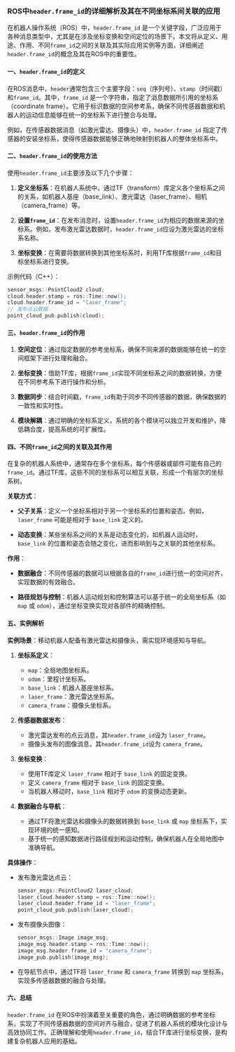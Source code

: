 ### ROS中`header.frame_id`的详细解析及其在不同坐标系间关联的应用

在机器人操作系统（ROS）中，`header.frame_id` 是一个关键字段，广泛应用于各种消息类型中，尤其是在涉及坐标变换和空间定位的场景下。本文将从定义、用途、作用、不同`frame_id`之间的关联及其实际应用实例等方面，详细阐述`header.frame_id`的概念及其在ROS中的重要性。

#### 一、`header.frame_id`的定义

在ROS消息中，`header`通常包含三个主要字段：`seq`（序列号）、`stamp`（时间戳）和`frame_id`。其中，`frame_id` 是一个字符串，指定了消息数据所引用的坐标系（coordinate frame）。它用于标识数据的空间参考系，确保不同传感器数据和机器人的运动信息能够在统一的坐标系下进行整合与处理。

例如，在传感器数据消息（如激光雷达、摄像头）中，`header.frame_id` 指定了传感器的安装坐标系，使得传感器数据能够正确地映射到机器人的整体坐标系中。

#### 二、`header.frame_id`的使用方法

使用`header.frame_id`主要涉及以下几个步骤：

1. **定义坐标系**：在机器人系统中，通过TF（transform）库定义各个坐标系之间的关系，如机器人基座（base_link）、激光雷达（laser_frame）、相机（camera_frame）等。

2. **设置`frame_id`**：在发布消息时，设置`header.frame_id`为相应的数据来源的坐标系。例如，发布激光雷达数据时，`header.frame_id`应设为激光雷达的坐标系名称。

3. **坐标变换**：在需要将数据转换到其他坐标系时，利用TF库根据`frame_id`和目标坐标系进行变换。

示例代码（C++）：
```cpp
sensor_msgs::PointCloud2 cloud;
cloud.header.stamp = ros::Time::now();
cloud.header.frame_id = "laser_frame";
// 发布点云数据
point_cloud_pub.publish(cloud);
```

#### 三、`header.frame_id`的作用

1. **空间定位**：通过指定数据的参考坐标系，确保不同来源的数据能够在统一的空间框架下进行处理和融合。

2. **坐标变换**：借助TF库，根据`frame_id`实现不同坐标系之间的数据转换，方便在不同参考系下进行操作和分析。

3. **数据同步**：结合时间戳，`frame_id`有助于同步不同传感器的数据，确保数据的一致性和实时性。

4. **模块解耦**：通过明确的坐标系定义，系统的各个模块可以独立开发和维护，降低耦合度，提高系统的可扩展性。

#### 四、不同`frame_id`之间的关联及其作用

在复杂的机器人系统中，通常存在多个坐标系，每个传感器或部件可能有自己的`frame_id`。通过TF库，这些不同的坐标系可以相互关联，形成一个有层次的坐标系树。

**关联方式**：

- **父子关系**：定义一个坐标系相对于另一个坐标系的位置和姿态。例如，`laser_frame` 可能是相对于 `base_link` 定义的。

- **动态变换**：某些坐标系之间的关系是动态变化的，如机器人运动时，`base_link` 的位置和姿态会随之变化，进而影响到与之关联的其他坐标系。

**作用**：

- **数据融合**：不同传感器的数据可以根据各自的`frame_id`进行统一的空间对齐，实现数据的有效融合。

- **路径规划与控制**：机器人运动规划和控制算法可以基于统一的全局坐标系（如 `map` 或 `odom`），通过坐标变换实现对各部件的精确控制。

#### 五、实例解析

**实例场景**：移动机器人配备有激光雷达和摄像头，需实现环境感知与导航。

1. **坐标系定义**：
   - `map`：全局地图坐标系。
   - `odom`：里程计坐标系。
   - `base_link`：机器人基座坐标系。
   - `laser_frame`：激光雷达坐标系。
   - `camera_frame`：摄像头坐标系。

2. **传感器数据发布**：
   - 激光雷达发布的点云消息，其`header.frame_id`设为 `laser_frame`。
   - 摄像头发布的图像消息，其`header.frame_id`设为 `camera_frame`。

3. **坐标变换**：
   - 使用TF库定义 `laser_frame` 相对于 `base_link` 的固定变换。
   - 定义 `camera_frame` 相对于 `base_link` 的固定变换。
   - 当机器人移动时，`base_link` 相对于 `odom` 的变换动态更新。

4. **数据融合与导航**：
   - 通过TF将激光雷达和摄像头的数据转换到 `base_link` 或 `map` 坐标系下，实现环境的统一感知。
   - 基于统一的感知数据进行路径规划和运动控制，确保机器人在全局地图中准确导航。

**具体操作**：

- 发布激光雷达点云：
  ```cpp
  sensor_msgs::PointCloud2 laser_cloud;
  laser_cloud.header.stamp = ros::Time::now();
  laser_cloud.header.frame_id = "laser_frame";
  point_cloud_pub.publish(laser_cloud);
  ```

- 发布摄像头图像：
  ```cpp
  sensor_msgs::Image image_msg;
  image_msg.header.stamp = ros::Time::now();
  image_msg.header.frame_id = "camera_frame";
  image_pub.publish(image_msg);
  ```

- 在导航节点中，通过TF将 `laser_frame` 和 `camera_frame` 转换到 `map` 坐标系，实现多传感器数据的融合与处理。

#### 六、总结

`header.frame_id` 在ROS中扮演着至关重要的角色，通过明确数据的参考坐标系，实现了不同传感器数据的空间对齐与融合，促进了机器人系统的模块化设计与高效协同工作。正确理解和使用`header.frame_id`，结合TF库进行坐标变换，是构建复杂机器人应用的基础。